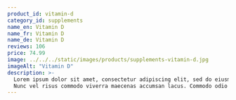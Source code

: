 ```yaml
---
product_id: vitamin-d
category_id: supplements
name_en: Vitamin D
name_fr: Vitamin D
name_de: Vitamin D
reviews: 106
price: 74.99
image: ../../../static/images/products/supplements-vitamin-d.jpg
imageAlt: "Vitamin D"
description: >-
  Lorem ipsum dolor sit amet, consectetur adipiscing elit, sed do eiusmod tempor incididunt ut labore et dolore magna aliqua.
  Nunc vel risus commodo viverra maecenas accumsan lacus. Commodo odio aenean sed adipiscing diam. Nibh tellus molestie nunc non blandit massa enim nec dui. Sit amet est placerat in egestas erat imperdiet sed euismod. In egestas erat imperdiet sed euismod nisi porta lorem. Nunc faucibus a pellentesque sit amet porttitor eget. Amet nulla facilisi morbi tempus iaculis urna id volutpat. Egestas diam in arcu cursus euismod quis viverra nibh cras. Facilisi etiam dignissim diam quis enim lobortis scelerisque fermentum. Ullamcorper velit sed ullamcorper morbi.
---
```


